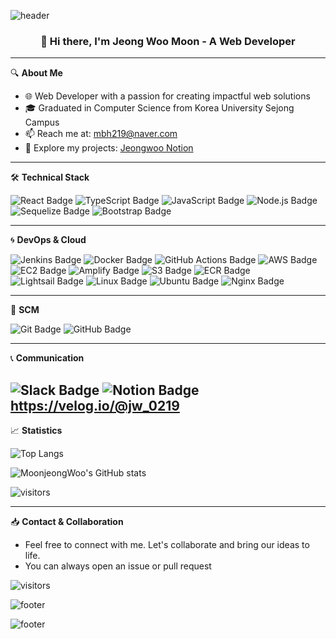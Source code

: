 <!--
**MoonjeongWoo/Moonjeongwoo** is a ✨ _special_ ✨ repository because its `README.md` (this file) appears on your GitHub profile.
-->

![header](https://capsule-render.vercel.app/api?type=waving&color=gradient&height=300&section=header&text=jeongWoo%20Moon😊&fontSize=90)

<h3 align="center">👋 Hi there, I'm Jeong Woo Moon - A Web Developer</h3>

---

🔍 **About Me**
- 🌐 Web Developer with a passion for creating impactful web solutions
- 🎓 Graduated in Computer Science from Korea University Sejong Campus
- 📫 Reach me at: [mbh219@naver.com](mailto:mbh219@naver.com)
- 📘 Explore my projects: [Jeongwoo Notion](https://www.notion.so/moonjeongwoo/JW-s-notion-4b964b567dfb4129b73ce4fcf363a3c3)

---

🛠 **Technical Stack**

![React Badge](https://img.shields.io/badge/-React-61DAFB?logo=react&logoColor=white&style=flat-square)
![TypeScript Badge](https://img.shields.io/badge/-TypeScript-007ACC?logo=typescript&logoColor=white&style=flat-square)
![JavaScript Badge](https://img.shields.io/badge/-JavaScript-F7DF1E?logo=javascript&logoColor=black&style=flat-square)
![Node.js Badge](https://img.shields.io/badge/-Node.js-339933?logo=node.js&logoColor=white&style=flat-square)
![Sequelize Badge](https://img.shields.io/badge/-Sequelize-52B0E7?logo=sequelize&logoColor=white&style=flat-square)
![Bootstrap Badge](https://img.shields.io/badge/-Bootstrap-7952B3?logo=bootstrap&logoColor=white&style=flat-square)

---

🌀 **DevOps & Cloud**

![Jenkins Badge](https://img.shields.io/badge/-Jenkins-D24939?logo=jenkins&logoColor=white&style=flat-square)
![Docker Badge](https://img.shields.io/badge/-Docker-2496ED?logo=docker&logoColor=white&style=flat-square)
![GitHub Actions Badge](https://img.shields.io/badge/-GitHub%20Actions-2088FF?logo=github-actions&logoColor=white&style=flat-square)
![AWS Badge](https://img.shields.io/badge/-AWS-232F3E?logo=amazon-aws&logoColor=white&style=flat-square)
![EC2 Badge](https://img.shields.io/badge/EC2-%23F58536.svg?&style=flat-square&logo=amazon-aws&logoColor=white)
![Amplify Badge](https://img.shields.io/badge/Amplify-%23FF9900.svg?&style=flat-square&logo=amazon-aws&logoColor=white)
![S3 Badge](https://img.shields.io/badge/S3-%23FF9900.svg?&style=flat-square&logo=amazon-aws&logoColor=white)
![ECR Badge](https://img.shields.io/badge/ECR-%23F58536.svg?&style=flat-square&logo=amazon-aws&logoColor=white)
![Lightsail Badge](https://img.shields.io/badge/Lightsail-%23FF9900.svg?&style=flat-square&logo=amazon-aws&logoColor=white)
![Linux Badge](https://img.shields.io/badge/-Linux-FCC624?logo=linux&logoColor=black&style=flat-square)
![Ubuntu Badge](https://img.shields.io/badge/-Ubuntu-E95420?logo=ubuntu&logoColor=white&style=flat-square)
![Nginx Badge](https://img.shields.io/badge/-Nginx-009639?logo=nginx&logoColor=white&style=flat-square)

---

💼 **SCM**

![Git Badge](https://img.shields.io/badge/-Git-F05032?logo=git&logoColor=white&style=flat-square)
![GitHub Badge](https://img.shields.io/badge/-GitHub-181717?logo=github&logoColor=white&style=flat-square)

---

📞 **Communication**

![Slack Badge](https://img.shields.io/badge/-Slack-4A154B?logo=slack&logoColor=white&style=flat-square)
![Notion Badge](https://img.shields.io/badge/-Notion-000000?logo=notion&logoColor=white&style=flat-square)
<br>
https://velog.io/@jw_0219
---

📈 **Statistics**

![Top Langs](https://github-readme-stats.vercel.app/api/top-langs/?username=MoonjeongWoo&layout=compact&theme=radical)

![MoonjeongWoo's GitHub stats](https://github-readme-stats.vercel.app/api?username=MoonjeongWoo&show_icons=true&theme=radical)

![visitors](https://visitor-badge.glitch.me/badge?page_id=MoonjeongWoo.MoonjeongWoo)

---

📥 **Contact & Collaboration**

- Feel free to connect with me. Let's collaborate and bring our ideas to life.
- You can always open an issue or pull request

![visitors](https://visitor-badge.glitch.me/badge?page_id=MoonjeongWoo.MoonjeongWoo)

![footer](https://capsule-render.vercel.app/api?type=waving&color=gradient&height=300&section=footer&text=Thank%20You%20For%20Visiting!&fontSize=30)



![footer](https://capsule-render.vercel.app/api?type=waving&color=gradient&height=300&section=footer&text=Thank%20You%20For%20Visiting!&fontSize=30)

